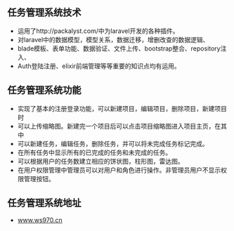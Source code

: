 ## 任务管理系统技术
* 运用了http://packalyst.com/中为laravel开发的各种插件。
* 对laravel中的数据模型，模型关系，数据迁移，增删改查的数据逻辑、
* blade模板、表单功能、数据验证、文件上传、bootstrap整合、repository注入、
* Auth登陆注册、elixir前端管理等等重要的知识点均有运用。

## 任务管理系统功能
* 实现了基本的注册登录功能，可以新建项目，编辑项目，删除项目，新建项目时
* 可以上传缩略图。新建完一个项目后可以点击项目缩略图进入项目主页，在其中
* 可以新建任务，编辑任务，删除任务，并可以将未完成任务标记完成。
* 在所有任务中显示所有的已完成的任务和未完成的任务。
* 可以根据用户的任务数建立相应的饼状图，柱形图，雷达图。
* 在用户权限管理中管理员可以对用户和角色进行操作。非管理员用户不显示权限管理按钮。

## 任务管理系统地址
* www.ws970.cn
